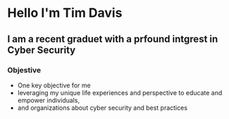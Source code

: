 # Hello I'm Tim Davis
## I am a recent graduet with a prfound intgrest in Cyber Security
### Objestive
- One key objective for me
- leveraging my unique life experiences and perspective to educate and empower individuals,
- and organizations  about cyber security and best practices 



